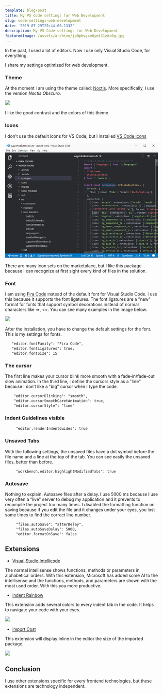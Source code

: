 ```yaml
---
template: blog-post
title: My VS Code settings for Web Development
slug: code-settings-web-development
date: '2019-07-29T20:44:06.133Z'
description: My VS Code settings for Web Development
featuredImage: /assets/archive/jp9phvgxm0ymt31zdo0q.jpg
---
```

In the past, I used a lot of editors.
Now I use only Visual Studio Code, for everything.

I share my settings optimized for web development.

### Theme
At the moment I am using the theme called: [Noctis](https://marketplace.visualstudio.com/items?itemName=liviuschera.noctis).
More specifically, I use the version *Noctis Obscuro*.

![](https://github.com/liviuschera/noctis/raw/master/images/noctis.png)

I like the good contrast and the colors of this theme.

### Icons
I don't use the default icons for VS Code, but I installed [VS Code Icons](https://marketplace.visualstudio.com/items?itemName=vscode-icons-team.vscode-icons)

![](https://raw.githubusercontent.com/vscode-icons/vscode-icons/master/images/screenshot.gif)

There are many icon sets on the marketplace, but I like this package because I can recognize at first sight every kind of files in the solution.

### Font
I am using [Fira Code](https://github.com/tonsky/FiraCode) instead of the default font for Visual Studio Code.
I use this because it supports the font ligatures.
The font ligatures are a "new" format for fonts that support symbol decorations instead of normal characters like =>, <=.
You can see many examples in the image below.

![](https://github.com/tonsky/FiraCode/raw/master/showcases/all_ligatures.png)

After the installation, you have to change the default settings for the font.
This is my settings for fonts.
~~~~
   "editor.fontFamily": "Fira Code",
   "editor.fontLigatures": true,
   "editor.fontSize": 15
~~~~
### The cursor
The first line makes your cursor blink more smooth with a fade-in/fade-out slow animation.
In the third line, I define the cursors style as a "line" because I don't like a "big" cursor when I type the code.
~~~~
    "editor.cursorBlinking": "smooth",
    "editor.cursorSmoothCaretAnimation": true,
    "editor.cursorStyle": "line"
~~~~
### Indent Guidelines visible
~~~~
     "editor.renderIndentGuides": true
~~~~
### Unsaved Tabs
With the following settings, the unsaved files have a dot symbol before the file name and a line at the top of the tab.
You can see easily the unsaved files, better than before.
~~~~
     "workbench.editor.highlightModifiedTabs": true
~~~~
### Autosave
Nothing to explain. Autosave files after a delay.
I use 5000 ms because I use very often a "live" server to debug my application and it prevents to recompile the project too many times.
I disabled the formatting function on saving because if you edit the file and it changes under your eyes, you lost some times to find the correct line number.
~~~~
     "files.autoSave": "afterDelay",
     "files.autoSaveDelay": 5000,
     "editor.formatOnSave": false
~~~~
## Extensions
- [Visual Studio Intellicode](https://marketplace.visualstudio.com/items?itemName=VisualStudioExptTeam.vscodeintellicode)

The normal intellisense shows functions, methods or parameters in alphabetical orders.
With this extension, Microsoft has added some AI to the intellisense and the functions, methods, and parameters are shown with the most used order.
With this you more productive.

- [Indent Rainbow](https://marketplace.visualstudio.com/items?itemName=oderwat.indent-rainbow)

This extension adds several colors to every indent tab in the code.
It helps to navigate your code with your eyes.

![](https://raw.githubusercontent.com/oderwat/vscode-indent-rainbow/master/assets/example.png)

- [Import Cost](https://marketplace.visualstudio.com/items?itemName=wix.vscode-import-cost)

This extension will display inline in the editor the size of the imported package.

![](https://file-wkbcnlcvbn.now.sh/import-cost.gif)

## Conclusion
I use other extensions specific for every frontend technologies, but these extensions are technology independent.